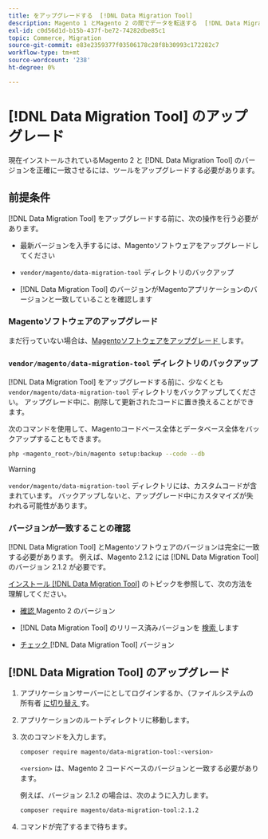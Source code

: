 ```yaml
---
title: をアップグレードする  [!DNL Data Migration Tool]
description: Magento 1 とMagento 2 の間でデータを転送する  [!DNL Data Migration Tool]  うにアップグレードする方法について説明します。
exl-id: c0d56d1d-b15b-437f-be72-74282dbe85c1
topic: Commerce, Migration
source-git-commit: e83e2359377f03506178c28f8b30993c172282c7
workflow-type: tm+mt
source-wordcount: '238'
ht-degree: 0%

---
```


# [!DNL Data Migration Tool] のアップグレード

現在インストールされているMagento 2 と [!DNL Data Migration Tool] のバージョンを正確に一致させるには、ツールをアップグレードする必要があります。

## 前提条件

[!DNL Data Migration Tool] をアップグレードする前に、次の操作を行う必要があります。

* 最新バージョンを入手するには、Magentoソフトウェアをアップグレードしてください

* `vendor/magento/data-migration-tool` ディレクトリのバックアップ

* [!DNL Data Migration Tool] のバージョンがMagentoアプリケーションのバージョンと一致していることを確認します

### Magentoソフトウェアのアップグレード

まだ行っていない場合は、[Magentoソフトウェアをアップグレード ](../../upgrade/overview.md) します。

### `vendor/magento/data-migration-tool` ディレクトリのバックアップ

[!DNL Data Migration Tool] をアップグレードする前に、少なくとも `vendor/magento/data-migration-tool` ディレクトリをバックアップしてください。 アップグレード中に、削除して更新されたコードに置き換えることができます。

次のコマンドを使用して、Magentoコードベース全体とデータベース全体をバックアップすることもできます。

```bash
php <magento_root>/bin/magento setup:backup --code --db
```

>[!WARNING]
>
>`vendor/magento/data-migration-tool` ディレクトリには、カスタムコードが含まれています。 バックアップしないと、アップグレード中にカスタマイズが失われる可能性があります。


### バージョンが一致することの確認

[!DNL Data Migration Tool] とMagentoソフトウェアのバージョンは完全に一致する必要があります。 例えば、Magento 2.1.2 には [!DNL Data Migration Tool] のバージョン 2.1.2 が必要です。

[ インストール  [!DNL Data Migration Tool]](install.md) のトピックを参照して、次の方法を理解してください。

* [ 確認 ](install.md#check-your-version)Magento 2 のバージョン

* [!DNL Data Migration Tool] のリリース済みバージョンを [ 検索 ](install.md#find-released-versions-of-data-migration-tool) します

* [ チェック ](install.md#check-version-of-installed-data-migration-tool) [!DNL Data Migration Tool] バージョン

## [!DNL Data Migration Tool] のアップグレード

1. アプリケーションサーバーにとしてログインするか、（ファイルシステムの所有者 [ に切り替え ](../../installation/prerequisites/file-system/overview.md) す。
1. アプリケーションのルートディレクトリに移動します。
1. 次のコマンドを入力します。

   ```bash
   composer require magento/data-migration-tool:<version>
   ```

   `<version>` は、Magento 2 コードベースのバージョンと一致する必要があります。

   例えば、バージョン 2.1.2 の場合は、次のように入力します。

   ```bash
   composer require magento/data-migration-tool:2.1.2
   ```

1. コマンドが完了するまで待ちます。

